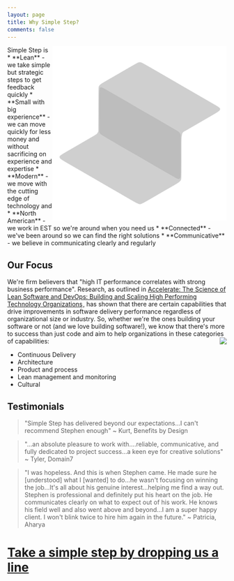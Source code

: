 ```yaml
---
layout: page
title: Why Simple Step?
comments: false
---
```

<img align="right" style="height:400px;box-shadow:none" src="assets/images/logo.svg">
Simple Step is
* **Lean** - we take simple but strategic steps to get feedback quickly
* **Small with big experience** - we can move quickly for less money and without sacrificing on experience and expertise
* **Modern** - we move with the cutting edge of technology and
* **North American** - we work in EST so we're around when you need us
* **Connected** - we've been around so we can find the right solutions
* **Communicative** - we believe in communicating clearly and regularly

## Our Focus
We're firm believers that "high IT performance correlates with strong business performance". Research, as outlined in <a target="_blank" href="https://www.amazon.ca/gp/product/1942788339/ref=as_li_tl?ie=UTF8&camp=15121&creative=330641&creativeASIN=1942788339&linkCode=as2&tag=simplestep-20&linkId=c5ea844cf2723322ce55b863411b91c3">Accelerate: The Science of Lean Software and DevOps: Building and Scaling High Performing Technology Organizations</a><img src="//ir-ca.amazon-adsystem.com/e/ir?t=simplestep-20&l=am2&o=15&a=1942788339" width="1" height="1" border="0" alt="" style="border:none !important; margin:0px !important;" />, has shown that there are certain capabilities that drive improvements in software delivery performance regardless of organizational size or industry. So, whether we're the ones building your software or not (and we love building software!), we know that there's more to success than just code and aim to help organizations in these categories of capabilities:
<a align="right" target="_blank"  href="https://www.amazon.ca/gp/product/1942788339/ref=as_li_tl?ie=UTF8&camp=15121&creative=330641&creativeASIN=1942788339&linkCode=as2&tag=simplestep-20&linkId=8c4812ffc5b96aecd77bbc587c5b4c1b"><img align="right" border="0" src="//ws-na.amazon-adsystem.com/widgets/q?_encoding=UTF8&MarketPlace=CA&ASIN=1942788339&ServiceVersion=20070822&ID=AsinImage&WS=1&Format=_SL250_&tag=simplestep-20" ></a><img align="right" src="//ir-ca.amazon-adsystem.com/e/ir?t=simplestep-20&l=am2&o=15&a=1942788339" width="1" height="1" border="0" alt="" style="border:none !important; margin:0px !important;" />
* Continuous Delivery
* Architecture
* Product and process
* Lean management and monitoring
* Cultural

## Testimonials
> "Simple Step has delivered beyond our expectations...I can't recommend Stephen enough" ~ Kurt, Benefits by Design

> "...an absolute pleasure to work with....reliable, communicative, and fully dedicated to project success...a keen eye for creative solutions" ~ Tyler, Domain7

> "I was hopeless. And this is when Stephen came. He made sure he [understood] what I [wanted] to do...he wasn't focusing on winning the job...It's all about his genuine interest...helping me find a way out. Stephen is professional and definitely put his heart on the job. He communicates clearly on what to expect out of his work. He knows his field well and also went above and beyond...I am a super happy client. I won't blink twice to hire him again in the future."
~ Patricia, Aharya

# <a class="highlight" href="{{site.baseurl}}/contact">Take a simple step by dropping us a line</a>





